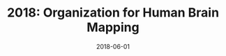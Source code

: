 ---
title: "2018: Organization for Human Brain Mapping"
conference_id: "OHBM_2018"
date: 2018-06-01
location: "Singapore"
layout: conference
---